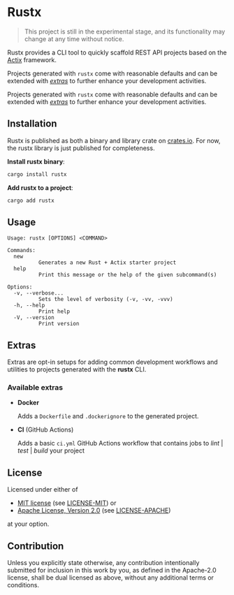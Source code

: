 # Rustx

> This project is still in the experimental stage, and its functionality may change at any time without notice.

Rustx provides a CLI tool to quickly scaffold REST API projects based on the [Actix](https://actix.rs/) framework.

Projects generated with `rustx` come with reasonable defaults and can be extended with [_extras_](#extras) to further enhance your development activities.

Projects generated with `rustx` come with reasonable defaults and can be extended with [_extras_](#extras) to further enhance your development activities.

## Installation

Rustx is published as both a binary and library crate on [crates.io](https://crates.io/rustx). For now, the rustx library is just published for completeness.

**Install rustx binary**:

```bash
cargo install rustx
```

**Add rustx to a project**:

```bash
cargo add rustx
```

## Usage

```console
Usage: rustx [OPTIONS] <COMMAND>

Commands:
  new
          Generates a new Rust + Actix starter project
  help
          Print this message or the help of the given subcommand(s)

Options:
  -v, --verbose...
          Sets the level of verbosity (-v, -vv, -vvv)
  -h, --help
          Print help
  -V, --version
          Print version
```

## Extras

Extras are opt-in setups for adding common development workflows and utilities to projects generated with the **rustx** CLI.

### Available extras

- **Docker**

  Adds a `Dockerfile` and `.dockerignore` to the generated project.

- **CI** (GitHub Actions)

  Adds a basic `ci.yml` GitHub Actions workflow that contains jobs to _lint_ | _test_ | _build_ your project

## License

Licensed under either of

- [MIT license](https://spdx.org/licenses/MIT.html) (see [LICENSE-MIT](/LICENSE-MIT)) or
- [Apache License, Version 2.0](https://spdx.org/licenses/Apache-2.0.html) (see [LICENSE-APACHE](/LICENSE-APACHE))

at your option.

## Contribution

Unless you explicitly state otherwise, any contribution intentionally submitted
for inclusion in this work by you, as defined in the Apache-2.0 license, shall
be dual licensed as above, without any additional terms or conditions.
